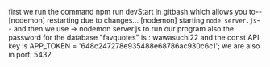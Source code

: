first we run the command npm run devStart in gitbash which 
allows you to-- [nodemon] restarting due to changes...
[nodemon] starting `node server.js`--
and then we use -> nodemon server.js   to run our program 
also the password  for the database "favquotes" is : wawasuchi22
and the const API key is APP_TOKEN = '648c247278e935488e68786ac930c6c1';
we are also in port: 5432